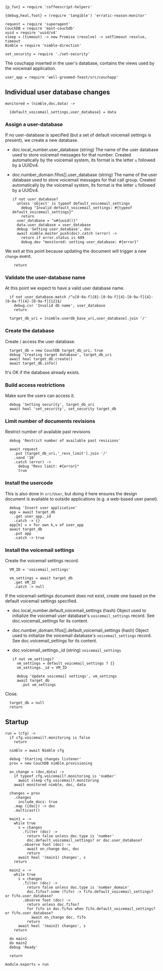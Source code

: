     {p_fun} = require 'coffeescript-helpers'

    {debug,heal,foot} = (require 'tangible') 'erratic-reason:monitor'

    request = require 'superagent'
    CouchDB = require 'most-couchdb'
    uuid = require 'uuid/v4'
    sleep = (timeout) -> new Promise (resolve) -> setTimeout resolve, timeout
    Nimble = require 'nimble-direction'

    set_security = require './set-security'

The couchapp inserted in the user's database, contains the views used by the voicemail application.

    user_app = require 'well-groomed-feast/src/couchapp'

Individual user database changes
--------------------------------

    monitored = (nimble,doc,data) ->

      {default_voicemail_settings,user_database} = data

### Assign a user-database

If no user-database is specified (but a set of default voicemail settings is present), we create a new database.

* doc.local_number.user_database (string) The name of the user database used to store voicemail messages for that number. Created automatically by the voicemail system, its format is the letter `u` followed by a UUIDv4.
* doc.number_domain.fifos[].user_database (string) The name of the user database used to store voicemail messages for that call group. Created automatically by the voicemail system, its format is the letter `u` followed by a UUIDv4.

      if not user_database?
        unless 'object' is typeof default_voicemail_settings
          debug "Invalid default_voicemail_settings: #{typeof default_voicemail_settings}"
          return
        user_database = "u#{uuid()}"
        data.user_database = user_database
        debug 'Setting user_database', doc
        await nimble.master_push(doc).catch (error) ->
          return if error.status is 409
          debug.dev "monitored: setting user_database: #{error}"

We exit at this point because updating the document will trigger a new `change` event.

        return

### Validate the user-database name

At this point we expect to have a valid user database name.

      if not user_database.match /^u[0-9a-f]{8}-[0-9a-f]{4}-[0-9a-f]{4}-[0-9a-f]{4}-[0-9a-f]{12}$/
        debug.csr 'Invalid db name', user_database
        return

      target_db_uri = [nimble.userdb_base_uri,user_database].join '/'

### Create the database

Create / access the user database.

      target_db = new CouchDB target_db_uri, true
      debug 'Creating target database', target_db_uri
      await heal target_db.create()
      await target_db.info()

It's OK if the database already exists.

### Build access restrictions

Make sure the users can access it.

      debug 'Setting security', target_db_uri
      await heal 'set_security', set_security target_db

### Limit number of documents revisions

Restrict number of available past revisions

      debug 'Restrict number of available past revisions'

      await request
        .put [target_db_uri,'_revs_limit'].join '/'
        .send '10'
        .catch (error) ->
          debug "Revs limit: #{error}"
          true

### Install the usercode

This is also done in `src/User`, but doing it here ensures the design document is available to outside applications (e.g. a web-based user panel).

      debug 'Insert user application'
      app = await target_db
        .get user_app._id
        .catch -> {}
      app[k] = v for own k,v of user_app
      await target_db
        .put app
        .catch -> true

### Install the voicemail settings

Create the voicemail settings record.

      VM_ID = 'voicemail_settings'

      vm_settings = await target_db
        .get VM_ID
        .catch -> null

If the voicemail-settings document does not exist, create one based on the default voicemail settings specified.

* doc.local_number.default_voicemail_settings (hash) Object used to initialize the voicemail user database's `voicemail_settings` record. See doc.voicemail_settings for its content.
* doc.number_domain.fifos[].default_voicemail_settings (hash) Object used to initialize the voicemail database's `voicemail_settings` record. See doc.voicemail_settings for its content.
* doc.voicemail_settings._id (string) `voicemail_settings`

      if not vm_settings?
        vm_settings = default_voicemail_settings ? {}
        vm_settings._id = VM_ID

        debug 'Update voicemail settings', vm_settings
        await target_db
          .put vm_settings

Close.

      target_db = null
      return

Startup
-------

    run = (cfg) ->
      if cfg.voicemail?.monitoring is false
        return

      nimble = await Nimble cfg

      debug 'Starting changes listener'
      prov = new CouchDB nimble.provisioning

      on_change = (doc,data) ->
        if typeof cfg.voicemail?.monitoring is 'number'
          await sleep cfg.voicemail?.monitoring
        await monitored nimble, doc, data

      changes = prov
        .changes
          include_docs: true
        .map ({doc}) -> doc
        .multicast()

      main1 = ->
        while true
          s = changes
            .filter (doc) ->
              return false unless doc.type is 'number'
              doc.default_voicemail_settings? or doc.user_database?
            .observe foot (doc) ->
              await on_change doc, doc
              return
          await heal '(main1) changes', s
        return

      main2 = ->
        while true
          s = changes
            .filter (doc) ->
              return false unless doc.type is 'number_domain'
              doc.fifos?.some (fifo) -> fifo.default_voicemail_settings? or fifo.user_database?
            .observe foot (doc) ->
              return unless doc.fifos?
              for fifo in doc.fifos when fifo.default_voicemail_settings? or fifo.user_database?
                await on_change doc, fifo
              return
          await heal '(main2) changes', s
        return

      do main1
      do main2
      debug 'Ready'

      return

    module.exports = run

